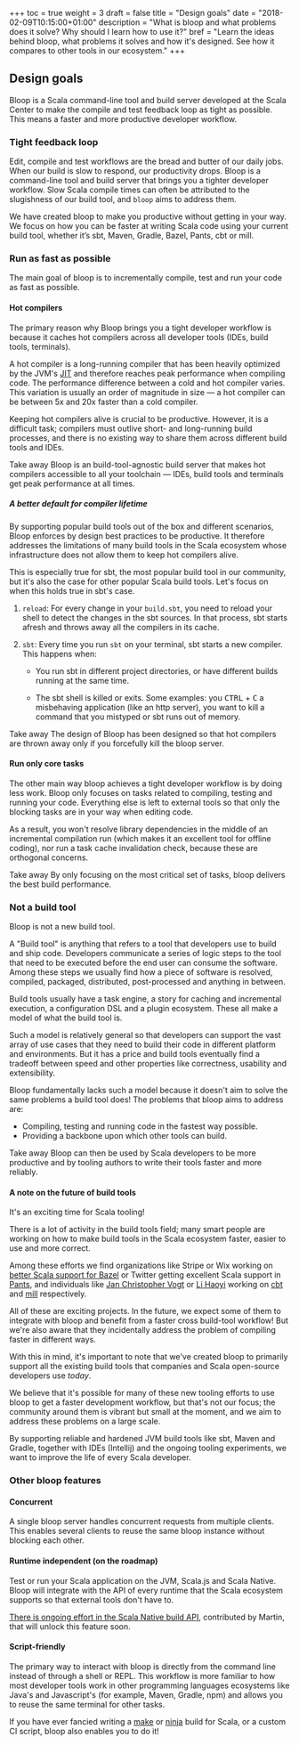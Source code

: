 +++
toc = true
weight = 3
draft = false
title = "Design goals"
date = "2018-02-09T10:15:00+01:00"
description = "What is bloop and what problems does it solve? Why should I learn how to use it?"
bref = "Learn the ideas behind bloop, what problems it solves and how it's designed. See how it compares to other tools in our ecosystem."
+++

## Design goals

Bloop is a Scala command-line tool and build server developed at the Scala
Center to make the compile and test feedback loop as tight as possible. This
means a faster and more productive developer workflow.

### Tight feedback loop

Edit, compile and test workflows are the bread and butter of our daily jobs.
When our build is slow to respond, our productivity drops. Bloop is a
command-line tool and build server that brings you a tighter developer
workflow. Slow Scala compile times can often be attributed to the slugishness
of our build tool, and `bloop` aims to address them.

We have created bloop to make you productive without getting in your way. We
focus on how you can be faster at writing Scala code using your current build
tool, whether it’s sbt, Maven, Gradle, Bazel, Pants, cbt or mill.

### Run as fast as possible

The main goal of bloop is to incrementally compile, test and run your code as
fast as possible.

#### Hot compilers

The primary reason why Bloop brings you a tight developer workflow is because
it caches hot compilers across all developer tools (IDEs, build tools,
terminals).

A hot compiler is a long-running compiler that has been heavily optimized by
the JVM's [JIT](https://en.wikipedia.org/wiki/Just-in-time_compilation) and
therefore reaches peak performance when compiling code. The performance
difference between a cold and hot compiler varies. This variation is usually
an order of magnitude in size — a hot compiler can be between 5x and 20x
faster than a cold compiler.

Keeping hot compilers alive is crucial to be productive. However, it is a
difficult task; compilers must outlive short- and long-running build
processes, and there is no existing way to share them across different build
tools and IDEs.

<span class="label success upper">Take away</span> Bloop is an
build-tool-agnostic build server that makes hot compilers accessible to all
your toolchain — IDEs, build tools and terminals get peak performance at all
times.

##### A better default for compiler lifetime

By supporting popular build tools out of the box and different scenarios,
Bloop enforces by design best practices to be productive. It therefore
addresses the limitations of many build tools in the Scala ecosystem whose
infrastructure does not allow them to keep hot compilers alive.

This is especially true for sbt, the most popular build tool in our
community, but it's also the case for other popular Scala build tools. Let's
focus on when this holds true in sbt's case.

1. `reload`: For every change in your `build.sbt`, you need to reload your
   shell to detect the changes in the sbt sources. In that process, sbt starts
   afresh and throws away all the compilers in its cache.

2. `sbt`: Every time you run `sbt` on your terminal, sbt starts a new
    compiler. This happens when:

    * You run sbt in different project directories, or have different
    builds running at the same time.

    * The sbt shell is killed or exits. Some examples: you <kbd>CTRL</kbd> +
    <kbd>C</kbd> a misbehaving application (like an http server), you want to
    kill a command that you mistyped or sbt runs out of memory.

<span class="label success upper">Take away</span> The design of Bloop has
been designed so that hot compilers are thrown away only if you forcefully
kill the bloop server.

#### Run only core tasks

The other main way bloop achieves a tight developer workflow is by doing less
work. Bloop only focuses on tasks related to compiling, testing and running
your code. Everything else is left to external tools so that only the
blocking tasks are in your way when editing code.

As a result, you won't resolve library dependencies in the middle of an
incremental compilation run (which makes it an excellent tool for offline
coding), nor run a task cache invalidation check, because these are orthogonal concerns.

<span class="label success upper">Take away</span> By only focusing on the
most critical set of tasks, bloop delivers the best build performance.

### Not a build tool

Bloop is not a new build tool.

A "Build tool" is anything that refers to a tool that developers use to build
and ship code. Developers communicate a series of logic steps to the tool
that need to be executed before the end user can consume the software.
Among these steps we usually find how a piece of software is resolved,
compiled, packaged, distributed, post-processed and anything in between.

Build tools usually have a task engine, a story for caching and incremental
execution, a configuration DSL and a plugin ecosystem. These all make a model
of what the build tool is.

Such a model is relatively general so that developers can support the vast
array of use cases that they need to build their code in different platform
and environments. But it has a price and build tools eventually find a
tradeoff between speed and other properties like correctness, usability and
extensibility.

Bloop fundamentally lacks such a model because it doesn't aim to solve the
same problems a build tool does! The problems that bloop aims to address are:

* Compiling, testing and running code in the fastest way possible.
* Providing a backbone upon which other tools can build.

<span class="label success upper">Take away</span> Bloop can then be used by
Scala developers to be more productive and by tooling authors to write their
tools faster and more reliably.

#### A note on the future of build tools

It's an exciting time for Scala tooling!

There is a lot of activity in the build tools field; many smart
people are working on how to make build tools in the Scala ecosystem faster,
easier to use and more correct.

Among these efforts we find organizations like Stripe or Wix working on
[better Scala support for Bazel][scala-bazel] or Twitter getting excellent
Scala support in [Pants][pants], and individuals like [Jan Christopher
Vogt][@cvogt] or [Li Haoyi][@lihaoyi] working on [cbt] and [mill]
respectively.

All of these are exciting projects. In the future, we expect some of them to
integrate with bloop and benefit from a faster cross build-tool workflow! But
we're also aware that they incidentally address the problem of compiling
faster in different ways.

With this in mind, it's important to note that we've created bloop to
primarily support all the existing build tools that companies and Scala
open-source developers use *today*.

We believe that it's possible for many of these new tooling efforts to use
bloop to get a faster development workflow, but that's not our focus; 
the community around them is vibrant but small at the moment, and we aim to
address these problems on a large scale.

By supporting reliable and hardened JVM build tools like sbt, Maven and
Gradle, together with IDEs (Intellij) and the ongoing tooling experiments,
we want to improve the life of every Scala developer.

### Other bloop features

#### Concurrent

A single bloop server handles concurrent requests from multiple clients. This
enables several clients to reuse the same bloop instance without blocking
each other.

#### Runtime independent (on the roadmap)

Test or run your Scala application on the JVM, Scala.js and Scala Native.
Bloop will integrate with the API of every runtime that the Scala ecosystem
supports so that external tools don't have to.

[There is ongoing effort in the Scala Native build API](https://github.com/scala-native/scala-native/pull/1143), contributed by
Martin, that will unlock this feature soon.

#### Script-friendly

The primary way to interact with bloop is directly from the command line
instead of through a shell or REPL. This workflow is more familiar to how
most developer tools work in other programming languages ecosystems like
Java's and Javascript's (for example, Maven, Gradle, npm) and allows you to
reuse the same terminal for other tasks.

If you have ever fancied writing a [make] or [ninja] build for Scala, or a custom CI script, bloop also enables you to do it!

[scala/scala]: https://github.com/scala/scala
[sbt/zinc]: https://github.com/sbt/zinc
[@cvogt]: https://github.com/cvogt
[@lihaoyi]: https://github.com/lihaoyi
[pants]: https://github.com/pantsbuild/pants
[scala-bazel]: https://github.com/bazelbuild/rules_scala
[cbt]: https://github.com/cvogt/cbt
[mill]: https://github.com/lihaoyi/mill
[make]: https://www.gnu.org/software/make/
[ninja]: https://ninja-build.org/
